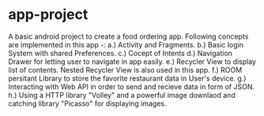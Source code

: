 # app-project
A basic android project to create a food ordering app.
Following concepts are implemented in this app -:
a.) Activity and Fragments.
b.) Basic login System with shared Preferences.
c.) Cocept of Intents
d.) Navigation Drawer for letting user to navigate in app easily.
e.) Recycler View to display list of contents. Nested Recycler View is also used in this app.
f.) ROOM persitant Library to store the favorite restaurant data in User's device.
g.) Interacting with Web API in order to send and recieve data in form of JSON.
h.) Using a HTTP library "Volley" and a powerful image downlaod and catching library "Picasso" for displaying images.
